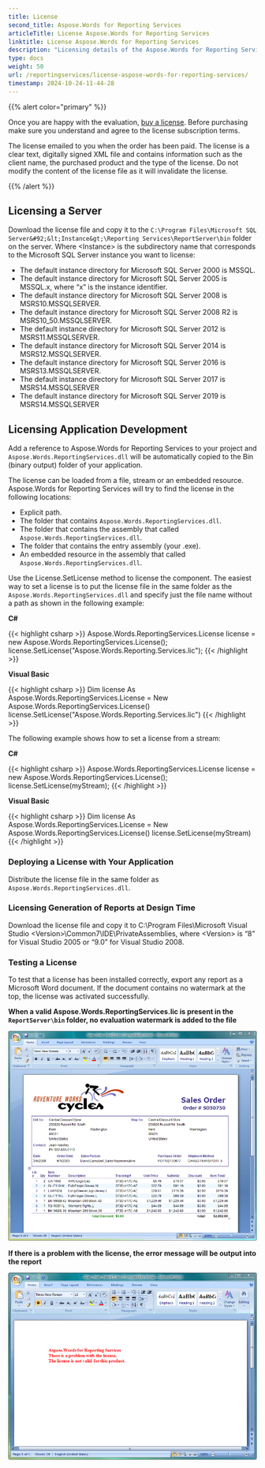 ```yaml
---
title: License
second_title: Aspose.Words for Reporting Services
articleTitle: License Aspose.Words for Reporting Services
linktitle: License Aspose.Words for Reporting Services
description: "Licensing details of the Aspose.Words for Reporting Services."
type: docs
weight: 50
url: /reportingservices/license-aspose-words-for-reporting-services/
timestamp: 2024-10-24-11-44-28
---
```


{{% alert color="primary" %}}

Once you are happy with the evaluation, [buy a license](https://purchase.aspose.com/pricing/words/family/). Before purchasing make sure you understand and agree to the license subscription terms.

The license emailed to you when the order has been paid. The license is a clear text, digitally signed XML file and contains information such as the client name, the purchased product and the type of the license. Do not modify the content of the license file as it will invalidate the license.

{{% /alert %}}

## Licensing a Server

Download the license file and copy it to the `C:\Program Files\Microsoft SQL Server&#92;&lt;Instance&gt;\Reporting Services\ReportServer\bin` folder on the server.
Where &lt;Instance&gt; is the subdirectory name that corresponds to the Microsoft SQL Server instance you want to license:

- The default instance directory for Microsoft SQL Server 2000 is MSSQL.
- The default instance directory for Microsoft SQL Server 2005 is MSSQL.x, where “x” is the instance identifier.
- The default instance directory for Microsoft SQL Server 2008 is MSRS10.MSSQLSERVER.
- The default instance directory for Microsoft SQL Server 2008 R2 is MSRS10_50.MSSQLSERVER.
- The default instance directory for Microsoft SQL Server 2012 is MSRS11.MSSQLSERVER.
- The default instance directory for Microsoft SQL Server 2014 is MSRS12.MSSQLSERVER.
- The default instance directory for Microsoft SQL Server 2016 is MSRS13.MSSQLSERVER.
- The default instance directory for Microsoft SQL Server 2017 is MSRS14.MSSQLSERVER
- The default instance directory for Microsoft SQL Server 2019 is MSRS14.MSSQLSERVER

## Licensing Application Development

Add a reference to Aspose.Words for Reporting Services to your project and `Aspose.Words.ReportingServices.dll` will be automatically copied to the Bin (binary output) folder of your application.

The license can be loaded from a file, stream or an embedded resource. Aspose.Words for Reporting Services will try to find the license in the following locations:

- Explicit path.
- The folder that contains `Aspose.Words.ReportingServices.dll`.
- The folder that contains the assembly that called `Aspose.Words.ReportingServices.dll`.
- The folder that contains the entry assembly (your .exe).
- An embedded resource in the assembly that called `Aspose.Words.ReportingServices.dll`.

Use the License.SetLicense method to license the component. The easiest way to set a license is to put the license file in the same folder as the `Aspose.Words.ReportingServices.dll` and specify just the file name without a path as shown in the following example:

**C#**

{{< highlight csharp >}}
Aspose.Words.ReportingServices.License license = new Aspose.Words.ReportingServices.License();
license.SetLicense("Aspose.Words.Reporting.Services.lic");
{{< /highlight >}}

**Visual Basic**

{{< highlight csharp >}}
Dim license As Aspose.Words.ReportingServices.License = New Aspose.Words.ReportingServices.License()
license.SetLicense("Aspose.Words.Reporting.Services.lic")
{{< /highlight >}}

The following example shows how to set a license from a stream:

**C#**

{{< highlight csharp >}}
Aspose.Words.ReportingServices.License license = new Aspose.Words.ReportingServices.License();
license.SetLicense(myStream);
{{< /highlight >}}

**Visual Basic**

{{< highlight csharp >}}
Dim license As Aspose.Words.ReportingServices.License = New Aspose.Words.ReportingServices.License()
license.SetLicense(myStream)
{{< /highlight >}}

### Deploying a License with Your Application

Distribute the license file in the same folder as `Aspose.Words.ReportingServices.dll`.

### Licensing Generation of Reports at Design Time

Download the license file and copy it to C:\Program Files\Microsoft Visual Studio &lt;Version&gt;\Common7\IDE\PrivateAssemblies, where &lt;Version&gt; is “8” for Visual Studio 2005 or “9.0” for Visual Studio 2008.

### Testing a License

To test that a license has been installed correctly, export any report as a Microsoft Word document. If the document contains no watermark at the top, the license was activated successfully.

**When a valid Aspose.Words.ReportingServices.lic is present in the `ReportServer\bin` folder, no evaluation watermark is added to the file**

![todo:image_alt_text](license-aspose-words-for-reporting-services-1.png)

**If there is a problem with the license, the error message will be output into the report**

![todo:image_alt_text](license-aspose-words-for-reporting-services-2.png)

